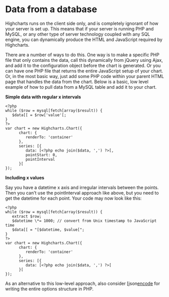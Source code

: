 Data from a database
====================

Highcharts runs on the client side only, and is completely ignorant of how your server is set up. This means that if your server is running PHP and MySQL, or any other type of server technology coupled with any SQL engine, you can dynamically produce the HTML and JavaScript required by Highcharts. 

There are a number of ways to do this. One way is to make a specific PHP file that only contains the data, call this dynamically from jQuery using Ajax, and add it to the configuration object before the chart is generated. Or you can have one PHP file that returns the entire JavaScript setup of your chart. Or, in the most basic way, just add some PHP code within your parent HTML page that handles the data from the chart. Below is a basic, low level example of how to pull data from a MySQL table and add it to your chart.

**Simple data with regular x intervals**

    
    <?php
    while ($row = mysql[fetch[array($result)) {
       $data[[ = $row['value'[;
    }
    ?>
    var chart = new Highcharts.Chart({
          chart: {
             renderTo: 'container'
          },
          series: [{
             data: [<?php echo join($data, ',') ?>[,
             pointStart: 0,
             pointInterval
          }[
    });

**Including x values**

Say you have a datetime x axis and irregular intervals between the points. Then you can't use the pointInterval approach like above, but you need to get the datetime for each point. Your code may now look like this:

    
    <?php
    while ($row = mysql[fetch[array($result)) {
       extract $row;
       $datetime \*= 1000; // convert from Unix timestamp to JavaScript time
       $data[[ = "[$datetime, $value[";
    }
    ?>
    var chart = new Highcharts.Chart({
          chart: {
             renderTo: 'container'
          },
          series: [{
             data: [<?php echo join($data, ',') ?>[
          }[
    });

As an alternative to this low-level approach, also consider [json[encode](http://php.net/manual/en/function.json-encode.php) for writing the entire options structure in PHP.